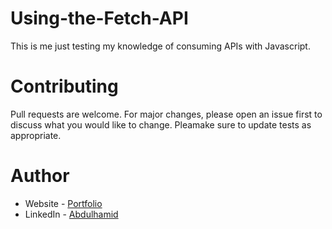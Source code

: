 # Using-the-Fetch-API
This is me just testing my knowledge of consuming APIs with Javascript. 

<h1>Contributing</h1>
Pull requests are welcome. For major changes, please open an issue first to discuss what you would like to change. 
Pleamake sure to update tests as appropriate.

<h1>Author </h1>
<ul>
<li>Website - <a href = https://infallible-pike-a0b433.netlify.app/>Portfolio</a></li>
<li>LinkedIn - <a href = www.linkedin.com/in/salihu-abdulhamid-7bab04183>Abdulhamid</a></li>
